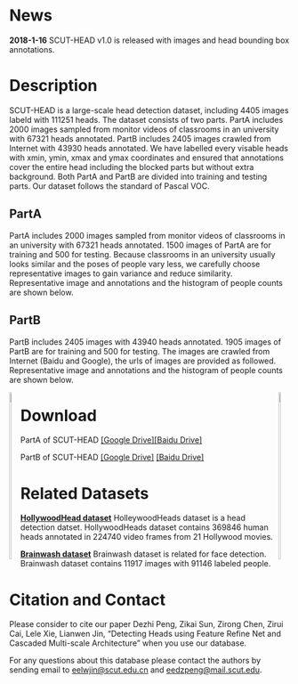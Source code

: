 # News
**2018-1-16** SCUT-HEAD v1.0 is released with images and head bounding box annotations.
# Description
SCUT-HEAD is a large-scale head detection dataset, including 4405 images labeld with 111251 heads. The dataset consists of two parts. PartA includes 2000 images sampled from monitor videos of classrooms in an university with 67321 heads annotated. PartB includes 2405 images crawled from Internet with 43930 heads annotated. We have labelled every visable heads with xmin, ymin, xmax and ymax coordinates and ensured that annotations cover the entire head including the blocked parts but without extra background. Both PartA and PartB are divided into training and testing parts. Our dataset follows the standard of Pascal VOC. 

## PartA 
PartA includes 2000 images sampled from monitor videos of classrooms in an university with 67321 heads annotated. 1500 images of PartA are for training and 500 for testing.
Because classrooms in an university usually looks similar and the poses of people vary less, we carefully choose representative images to gain variance and reduce similarity. 
Representative image and annotations and the histogram of people counts are shown below.

<!-- ![image](https://github.com/HCIILAB/SCUT-HEAD-Dataset-Release/blob/master/example%20of%20Part_A.jpg) -->


## PartB 
PartB includes 2405 images with 43940 heads annotated. 1905 images of PartB are for training and 500 for testing. The images are crawled from Internet (Baidu and Google), the urls of images are provided as followed.
Representative image and annotations and the histogram of people counts are shown below.

<div>
	<a style="float:left;">
		<img width="45%" height="300px" src="https://github.com/HCIILAB/SCUT-HEAD-Dataset-Release/blob/master/Representative_image_of_PartB.jpg" >
	</a>
	<a style="float:right;">
		<img width="45%" height="300px" src="https://github.com/HCIILAB/SCUT-HEAD-Dataset-Release/blob/master/histogram_of_people_counts_PartB.jpg">
	</a>
</div>
<!-- ![image](https://github.com/HCIILAB/SCUT-HEAD-Dataset-Release/blob/master/example%20of%20Part_B.jpg) -->

# Download
PartA of SCUT-HEAD 
[[Google Drive]](https://drive.google.com/open?id=1DWZHnmcOR8H9adXRRMV_DaOLCnBEcMLi)[[Baidu Drive]](https://pan.baidu.com/s/1c3oryVI)

PartB of SCUT-HEAD 
[[Google Drive]](https://drive.google.com/open?id=1G298UFgHElio4c5UdyvR9LsP7kJscOlJ)
[[Baidu Drive]](https://pan.baidu.com/s/1mjv2EgC)

# Related Datasets
[**HollywoodHead dataset**](http://www.di.ens.fr/willow/research/headdetection/)
HolleywoodHeads dataset is a head detection datset. HollywoodHeads dataset contains 369846 human heads annotated in 224740 video frames from 21 Hollywood movies.

[**Brainwash dataset**](https://exhibits.stanford.edu/data/catalog/sx925dc9385) 
Brainwash dataset is related for face detection. Brainwash dataset contains 11917 images with 91146 labeled people.

# Citation and Contact

Please consider to cite our paper Dezhi Peng, Zikai Sun, Zirong Chen, Zirui Cai, Lele Xie, Lianwen Jin, “Detecting Heads using Feature Refine Net and Cascaded Multi-scale Architecture” when you use our database. 

For any questions about this database please contact the authors by sending email to eelwjin@scut.edu.cn and eedzpeng@mail.scut.edu. 
